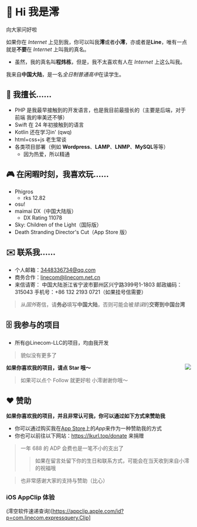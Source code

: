 # 👋 Hi 我是澪
向大家问好啦

如果你在 *Internet* 上见到我，你可以叫我**澪**或者**小澪**，亦或者是**Line**，唯有一点就是**不要**在 *Internet* 上叫我的真名。
- 虽然，我的真名叫**程炜栋**，但是，我不太喜欢有人在 *Internet* 上这么叫我。

我来自**中国大陆**，是一名*全日制普通高中*在读学生。

## 📄 我擅长……
- PHP 是我最早接触到的开发语言，也是我目前最擅长的（主要是后端，对于前端 我的审美还不够）
- Swift 在 24 年初接触到的语言
- Kotlin 还在学习in' (qwq)
- html+css+js 老生常谈
- 各类项目部署（例如 **Wordpress**、**LAMP**、**LNMP**、**MySQL**等等）
    - 因为热爱，所以精通
## 🎮 在闲暇时刻，我喜欢玩……
- Phigros
  - rks 12.82
- osu!
- maimai DX（中国大陆版）
  - DX Rating 11078
- Sky: Children of the Light（国际版）
- Death Stranding Director's Cut（App Store 版）
## ✉️ 联系我……
- 个人邮箱：<a href="mailto:3448336734@qq.com">3448336734@qq.com</a>
- 商务合作：<a href="mailto:linecom@linecom.net.cn">linecom@linecom.net.cn</a>
- 来信请寄： 中国大陆浙江省宁波市鄞州区兴宁路399号1-1803 邮政编码：315043 手机号：+86 132 2193 0721（如果挂号信需要）
> 从*国外*寄信，请**务必**填写**中国大陆**，否则可能会被*错误*的**交寄到中国台湾**
## 🗄️ 我参与的项目
- 所有@Linecom-LLC的项目，均由我开发
> 貌似没有更多了

<img align="right" src="https://github-readme-stats.vercel.app/api?username=Linecom233&show_icons=true&icon_color=CE1D2D&text_color=718096&bg_color=ffffff&hide_title=true" />

**如果你喜欢我的项目，请点 Star 哦～**
> 如果可以点个 Follow 就更好啦
> 小澪谢谢你哦～

## ❤️ 赞助
**如果你喜欢我的项目，并且非常认可我，你可以通过如下方式来赞助我**
- 你可以通过购买我在<a href="https://apps.apple.com/developer/id1734130326">App Store</a>上的*App*来作为一种赞助我的方式
- 你也可以前往以下网站：https://lkurl.top/donate 来捐赠
> 一年 688 的 ADP 会费也是一笔不小的支出了
>> 如果在留言处留下你的生日和联系方式，可能会在当天收到来自小澪的祝福哦

> 也非常感谢大家的支持与赞助（比心）

### iOS AppClip 体验
(澪空软件速递查询)[https://appclip.apple.com/id?p=com.linecom.expressquery.Clip]
<!---
EBT01/EBT01 is a ✨ special ✨ repository because its `README.md` (this file) appears on your GitHub profile.
You can click the Preview link to take a look at your changes.
--->
